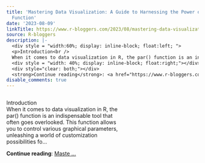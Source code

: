 ```yaml
---
title: 'Mastering Data Visualization: A Guide to Harnessing the Power of R’s par()
  Function'
date: '2023-08-09'
linkTitle: https://www.r-bloggers.com/2023/08/mastering-data-visualization-a-guide-to-harnessing-the-power-of-rs-par-function/
source: R-bloggers
description: |-
  <div style = "width:60%; display: inline-block; float:left; ">
  <p>Introduction<br />
  When it comes to data visualization in R, the par() function is an indispensable tool that often goes overlooked. This function allows you to control various graphical parameters, unleashing a world of customization possibilities fo...</p></div>
  <div style = "width: 40%; display: inline-block; float:right;"></div>
  <div style="clear: both;"></div>
  <strong>Continue reading</strong>: <a href="https://www.r-bloggers.com/2023/08/mastering-data-visualization-a-guide-to-harnessing-the-power-of-rs-par-function/">Maste ...
disable_comments: true
---
```

<div style = "width:60%; display: inline-block; float:left; ">
<p>Introduction<br />
When it comes to data visualization in R, the par() function is an indispensable tool that often goes overlooked. This function allows you to control various graphical parameters, unleashing a world of customization possibilities fo...</p></div>
<div style = "width: 40%; display: inline-block; float:right;"></div>
<div style="clear: both;"></div>
<strong>Continue reading</strong>: <a href="https://www.r-bloggers.com/2023/08/mastering-data-visualization-a-guide-to-harnessing-the-power-of-rs-par-function/">Maste ...